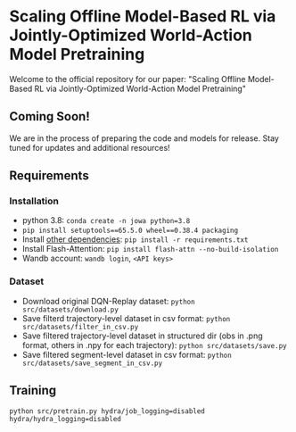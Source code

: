 # Scaling Offline Model-Based RL via Jointly-Optimized World-Action Model Pretraining

Welcome to the official repository for our paper: "Scaling Offline Model-Based RL via Jointly-Optimized World-Action Model Pretraining"

## Coming Soon!

We are in the process of preparing the code and models for release. Stay tuned for updates and additional resources!

## Requirements
### Installation

- python 3.8: `conda create -n jowa python=3.8`
- `pip install setuptools==65.5.0 wheel==0.38.4 packaging`
- Install [other dependencies](requirements.txt): `pip install -r requirements.txt`
- Install Flash-Attention: `pip install flash-attn --no-build-isolation`
- Wandb account: `wandb login`, `<API keys>`

### Dataset

- Download original DQN-Replay dataset: `python src/datasets/download.py`
- Save filterd trajectory-level dataset in csv format: `python src/datasets/filter_in_csv.py`
- Save filtered trajectory-level dataset in structured dir (obs in .png format, others in .npy for each trajectory): `python src/datasets/save.py`
- Save filtered segment-level dataset in csv format: `python src/datasets/save_segment_in_csv.py`

## Training

`python src/pretrain.py hydra/job_logging=disabled hydra/hydra_logging=disabled`
